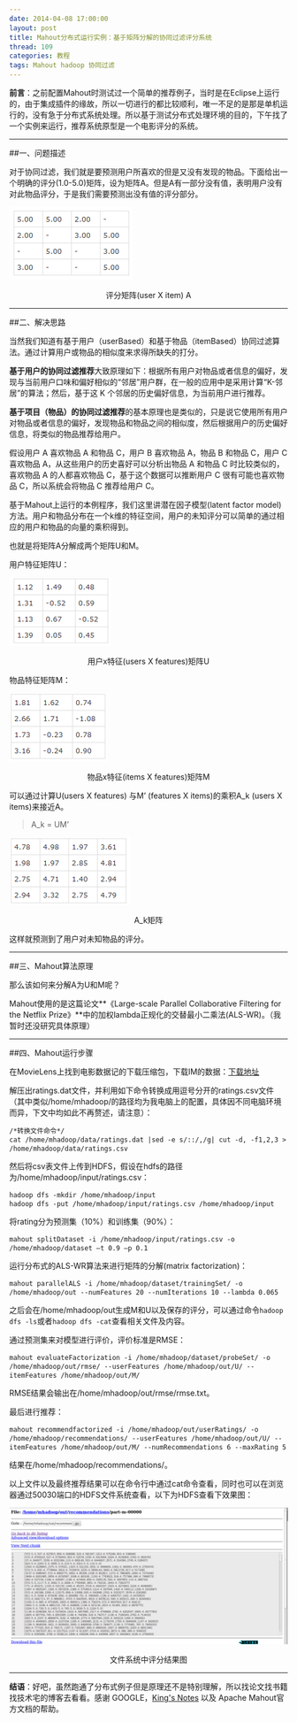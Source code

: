 ```yaml
---
date: 2014-04-08 17:00:00
layout: post
title: Mahout分布式运行实例：基于矩阵分解的协同过滤评分系统
thread: 109
categories: 教程
tags: Mahout hadoop 协同过滤
---
```


**前言**：之前配置Mahout时测试过一个简单的推荐例子，当时是在Eclipse上运行的，由于集成插件的缘故，所以一切进行的都比较顺利，唯一不足的是那是单机运行的，没有急于分布式系统处理。所以基于测试分布式处理环境的目的，下午找了一个实例来运行，推荐系统原型是一个电影评分的系统。

----

##一、问题描述

对于协同过滤，我们就是要预测用户所喜欢的但是又没有发现的物品。下面给出一个明确的评分(1.0-5.0)矩阵，设为矩阵A。但是A有一部分没有值，表明用户没有对此物品评分，于是我们需要预测出没有值的评分部分。

![](/assets/2014-04-08-MahoutRecommendationExampleMA.png "评分矩阵(user X item) A")
<center>评分矩阵(user X item) A</center>

----

##二、解决思路

当然我们知道有基于用户（userBased）和基于物品（itemBased）协同过滤算法。通过计算用户或物品的相似度来求得所缺失的打分。

**基于用户的协同过滤推荐**大致原理如下：根据所有用户对物品或者信息的偏好，发现与当前用户口味和偏好相似的“邻居”用户群，在一般的应用中是采用计算“K-邻居”的算法；然后，基于这 K 个邻居的历史偏好信息，为当前用户进行推荐。

**基于项目（物品）的协同过滤推荐**的基本原理也是类似的，只是说它使用所有用户对物品或者信息的偏好，发现物品和物品之间的相似度，然后根据用户的历史偏好信息，将类似的物品推荐给用户。

假设用户 A 喜欢物品 A 和物品 C，用户 B 喜欢物品 A，物品 B 和物品 C，用户 C 喜欢物品 A，从这些用户的历史喜好可以分析出物品 A 和物品 C 时比较类似的，喜欢物品 A 的人都喜欢物品 C，基于这个数据可以推断用户 C 很有可能也喜欢物品 C，所以系统会将物品 C 推荐给用户 C。

基于Mahout上运行的本例程序，我们这里讲潜在因子模型(latent factor model)方法。用户和物品分布在一个k维的特征空间，用户的未知评分可以简单的通过相应的用户和物品的向量的乘积得到。

也就是将矩阵A分解成两个矩阵U和M。

用户特征矩阵U：

![](/assets/2014-04-08-MahoutRecommendationExampleMU.png "用户x特征(users X features)矩阵U")
<center>用户x特征(users X features)矩阵U</center>

 物品特征矩阵M：

![](/assets/2014-04-08-MahoutRecommendationExampleMM.png "物品x特征(items X features)矩阵M")
<center>物品x特征(items X features)矩阵M</center>

可以通过计算U(users X features) 与M’ (features X items)的乘积A_k (users X items)来接近A。

>A_k = UM’

![](/assets/2014-04-08-MahoutRecommendationExampleAK.png "A_k矩阵")
<center>A_k矩阵</center>

这样就预测到了用户对未知物品的评分。

----

##三、Mahout算法原理

那么该如何来分解A为U和M呢？

Mahout使用的是这篇论文**《Large-scale Parallel Collaborative Filtering for the Netflix Prize》**中的加权lambda正规化的交替最小二乘法(ALS-WR)。（我暂时还没研究具体原理）

----

##四、Mahout运行步骤

在MovieLens上找到电影数据记的下载压缩包，下载IM的数据：[下载地址](http://files.grouplens.org/datasets/movielens/ml-1m.zip)

解压出ratings.dat文件，并利用如下命令转换成用逗号分开的ratings.csv文件（其中类似/home/mhadoop/的路径均为我电脑上的配置，具体因不同电脑环境而异，下文中均如此不再赘述，请注意）：

```
/*转换文件命令*/
cat /home/mhadoop/data/ratings.dat |sed -e s/::/,/g| cut -d, -f1,2,3 > /home/mhadoop/data/ratings.csv
```

然后将csv表文件上传到HDFS，假设在hdfs的路径为/home/mhadoop/input/ratings.csv：

```
hadoop dfs -mkdir /home/mhadoop/input
hadoop dfs -put /home/mhadoop/input/ratings.csv /home/mhadoop/input
```

将rating分为预测集（10%）和训练集（90%）：

```
mahout splitDataset -i /home/mhadoop/input/ratings.csv -o /home/mhadoop/dataset –t 0.9 –p 0.1
```

运行分布式的ALS-WR算法来进行矩阵的分解(matrix factorization)：

```
mahout parallelALS -i /home/mhadoop/dataset/trainingSet/ -o /home/mhadoop/out --numFeatures 20 --numIterations 10 --lambda 0.065
```

之后会在/home/mhadoop/out生成M和U以及保存的评分，可以通过命令`hadoop dfs -ls`或者`hadoop dfs -cat`查看相关文件及内容。

通过预测集来对模型进行评价，评价标准是RMSE：

```
mahout evaluateFactorization -i /home/mhadoop/dataset/probeSet/ -o /home/mhadoop/out/rmse/ --userFeatures /home/mhadoop/out/U/ --itemFeatures /home/mhadoop/out/M/
```

RMSE结果会输出在/home/mhadoop/out/rmse/rmse.txt。

最后进行推荐：

```
mahout recommendfactorized -i /home/mhadoop/out/userRatings/ -o /home/mhadoop/recommendations/ --userFeatures /home/mhadoop/out/U/ --itemFeatures /home/mhadoop/out/M/ --numRecommendations 6 --maxRating 5
```

结果在/home/mhadoop/recommendations/。

以上文件以及最终推荐结果可以在命令行中通过cat命令查看，同时也可以在浏览器通过50030端口的HDFS文件系统查看，以下为HDFS查看下效果图：

![](/assets/2014-04-08-MahoutRecommendationExampleResult.png "文件系统中评分结果图")
<center>文件系统中评分结果图</center>

----

**结语**：好吧，虽然跑通了分布式例子但是原理还不是特别理解，所以找论文找书籍找技术宅的博客去看看。感谢 GOOGLE，[King's Notes](http://hnote.org/big-data/mahout/mahout-movielens-example-matrix-factorization) 以及 Apache Mahout官方文档的帮助。